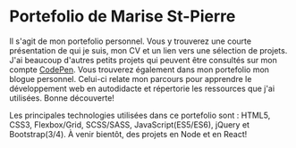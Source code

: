 # Portefolio de Marise St-Pierre

Il s'agit de mon portefolio personnel. Vous y trouverez une courte présentation de qui je suis, mon CV et un lien vers une sélection de projets. J'ai beaucoup d'autres petits projets qui peuvent être consultés sur mon compte <a href="https://codepen.io/marisestp73/">CodePen</a>. Vous trouverez également dans mon portefolio mon blogue personnel. Celui-ci relate mon parcours pour apprendre le développement web en autodidacte et répertorie les ressources que j'ai utilisées. Bonne découverte! 

Les principales technologies utilisées dans ce portefolio sont : HTML5, CSS3, Flexbox/Grid, SCSS/SASS, JavaScript(ES5/ES6), jQuery et Bootstrap(3/4). À venir bientôt, des projets en Node et en React!   
